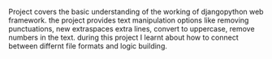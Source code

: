 Project covers the basic understanding of the working of djangopython web framework.
the project provides text manipulation options like removing punctuations, new extraspaces extra lines, convert to uppercase, remove numbers in the text.
during this project I learnt about how to connect between differnt file formats and logic building.
